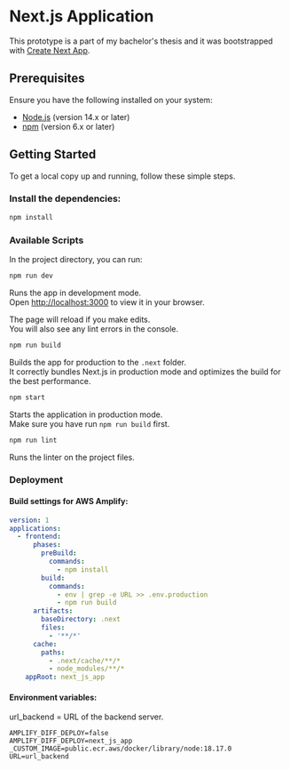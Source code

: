 # Next.js Application

This prototype is a part of my bachelor's thesis and it was bootstrapped with [Create Next App](https://github.com/vercel/next.js/tree/canary/packages/create-next-app).

## Prerequisites

Ensure you have the following installed on your system:

- [Node.js](https://nodejs.org/en/) (version 14.x or later)
- [npm](https://www.npmjs.com/get-npm) (version 6.x or later)

## Getting Started

To get a local copy up and running, follow these simple steps.

### Install the dependencies:
```sh
npm install
```

### Available Scripts

In the project directory, you can run:

```sh
npm run dev
```

Runs the app in development mode.\
Open [http://localhost:3000](http://localhost:3000) to view it in your browser.

The page will reload if you make edits.\
You will also see any lint errors in the console.

```sh
npm run build
```

Builds the app for production to the `.next` folder.\
It correctly bundles Next.js in production mode and optimizes the build for the best performance.

```sh
npm start
```

Starts the application in production mode.\
Make sure you have run `npm run build` first.

```sh
npm run lint
```

Runs the linter on the project files.

### Deployment
#### Build settings for AWS Amplify:
```yml
version: 1
applications:
  - frontend:
      phases:
        preBuild:
          commands:
            - npm install
        build:
          commands:
            - env | grep -e URL >> .env.production
            - npm run build
      artifacts:
        baseDirectory: .next
        files:
          - '**/*'
      cache:
        paths:
          - .next/cache/**/*
          - node_modules/**/*
    appRoot: next_js_app

```
#### Environment variables:
url_backend = URL of the backend server.
```
AMPLIFY_DIFF_DEPLOY=false
AMPLIFY_DIFF_DEPLOY=next_js_app
_CUSTOM_IMAGE=public.ecr.aws/docker/library/node:18.17.0
URL=url_backend
```
